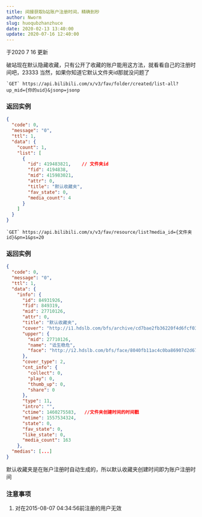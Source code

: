 ```yaml
---
title: 间接获取b站账户注册时间，精确到秒
author: Nworm
slug: huoqubzhanzhuce
date: 2020-02-13 13:40:00
update: 2020-07-16 12:40:00
---
```


于2020 7 16 更新

破站现在默认隐藏收藏，只有公开了收藏的账户能用这方法，就看看自己的注册时间吧，23333
当然，如果你知道它默认文件夹id那就没问题了

```
`GET` https://api.bilibili.com/x/v3/fav/folder/created/list-all?up_mid={你的uid}&jsonp=jsonp
```
<!--more-->
### 返回实例  
```json
{
  "code": 0,
  "message": "0",
  "ttl": 1,
  "data": {
    "count": 1,
    "list": [
      {
        "id": 419483821,	// 文件夹id
        "fid": 4194838,   
        "mid": 415983021,
        "attr": 0,
        "title": "默认收藏夹",
        "fav_state": 0,
        "media_count": 4
      }
    ]
  }
}
```

```
`GET` https://api.bilibili.com/x/v3/fav/resource/list?media_id={文件夹id}&pn=1&ps=20
```

### 返回实例  
```json
{
  "code": 0,
  "message": "0",
  "ttl": 1,
  "data": {
    "info": {
      "id": 84931926,
      "fid": 849319,
      "mid": 27710126,
      "attr": 0,
      "title": "默认收藏夹",
      "cover": "http://i1.hdslb.com/bfs/archive/cd7bae2fb36220f4d6fcf0337b06726fbfe86275.jpg",
      "upper": {
        "mid": 27710126,
        "name": "诋生稳危",
        "face": "http://i2.hdslb.com/bfs/face/8040fb11ac4c0ba86907d2d675a64c63695b46c3.jpg"
      },
      "cover_type": 2,
      "cnt_info": {
        "collect": 0,
        "play": 0,
        "thumb_up": 0,
        "share": 0
      },
      "type": 11,
      "intro": "",
      "ctime": 1460275583,   //文件夹创建时间的时间戳
      "mtime": 1557534324,
      "state": 0,
      "fav_state": 0,
      "like_state": 0,
      "media_count": 163
    },
  "medias": [...]
}
```

默认收藏夹是在账户注册时自动生成的，所以默认收藏夹创建时间即为账户注册时间  

### 注意事项  
 1. 对在2015-08-07 04:34:56前注册的用户无效 

